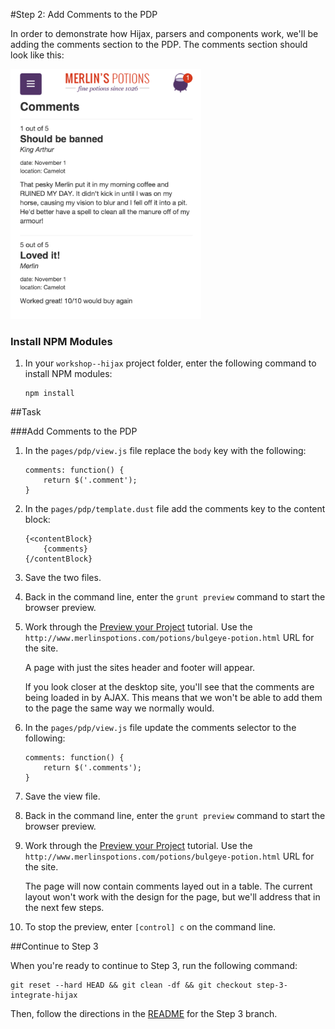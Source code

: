 #Step 2: Add Comments to the PDP

In order to demonstrate how Hijax, parsers and components work, we'll be adding the comments section to the PDP. The comments section should look like this:

<img src="https://github.com/mobify/workshop--hijax/blob/step-4-parsers-and-components/static/img/comments-mock.png?raw=true" height="400" />


### Install NPM Modules

1. In your `workshop--hijax` project folder, enter the following command to install NPM modules:

    ```
    npm install
    ```

##Task

###Add Comments to the PDP

1. In the `pages/pdp/view.js` file replace the `body` key with the following:

    ```
    comments: function() {
        return $('.comment');
    }
    ```

2. In the `pages/pdp/template.dust` file add the comments key to the content block:

    ```
    {<contentBlock}
        {comments}
    {/contentBlock}
    ```
3. Save the two files.
4. Back in the command line, enter the `grunt preview` command to start the browser preview.
5. Work through the [Preview your Project](http://adaptivejs.mobify.com/v1.0/docs/preview-your-project) tutorial.
    Use the `http://www.merlinspotions.com/potions/bulgeye-potion.html` URL for the site.

    A page with just the sites header and footer will appear.

    If you look closer at the desktop site, you'll see that the comments are being loaded in by AJAX. This means that we won't be able to add them to the page the same way we normally would.

6. In the `pages/pdp/view.js` file update the comments selector to the following:

    ```
    comments: function() {
        return $('.comments');
    }
    ```

7. Save the view file.
8. Back in the command line, enter the `grunt preview` command to start the browser preview.
9. Work through the [Preview your Project](http://adaptivejs.mobify.com/v1.0/docs/preview-your-project) tutorial.
    Use the `http://www.merlinspotions.com/potions/bulgeye-potion.html` URL for the site.

    The page will now contain comments layed out in a table. The current layout won't work with the design for the page, but we'll address that in the next few steps.

10. To stop the preview, enter `[control] c` on the command line.

##Continue to Step 3

When you're ready to continue to Step 3, run the following command:

```
git reset --hard HEAD && git clean -df && git checkout step-3-integrate-hijax
```

Then, follow the directions in the [README](https://github.com/mobify/workshop--hijax/blob/step-3-integrate-hijax/README.md) for the Step 3 branch.
